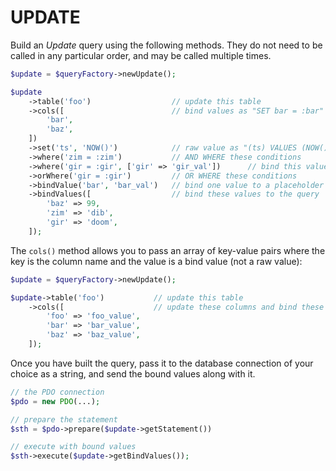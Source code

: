 # UPDATE

Build an _Update_ query using the following methods. They do not need to
be called in any particular order, and may be called multiple times.

```php
$update = $queryFactory->newUpdate();

$update
    ->table('foo')                  // update this table
    ->cols([                        // bind values as "SET bar = :bar"
        'bar',
        'baz',
    ])
    ->set('ts', 'NOW()')            // raw value as "(ts) VALUES (NOW())"
    ->where('zim = :zim')           // AND WHERE these conditions
    ->where('gir = :gir', ['gir' => 'gir_val'])      // bind this value to the condition
    ->orWhere('gir = :gir')         // OR WHERE these conditions
    ->bindValue('bar', 'bar_val')   // bind one value to a placeholder
    ->bindValues([                  // bind these values to the query
        'baz' => 99,
        'zim' => 'dib',
        'gir' => 'doom',
    ]);
```

The `cols()` method allows you to pass an array of key-value pairs where the
key is the column name and the value is a bind value (not a raw value):

```php
$update = $queryFactory->newUpdate();

$update->table('foo')           // update this table
    ->cols([                    // update these columns and bind these values
        'foo' => 'foo_value',
        'bar' => 'bar_value',
        'baz' => 'baz_value',
    ]);
```

Once you have built the query, pass it to the database connection of your
choice as a string, and send the bound values along with it.

```php
// the PDO connection
$pdo = new PDO(...);

// prepare the statement
$sth = $pdo->prepare($update->getStatement())

// execute with bound values
$sth->execute($update->getBindValues());
```
